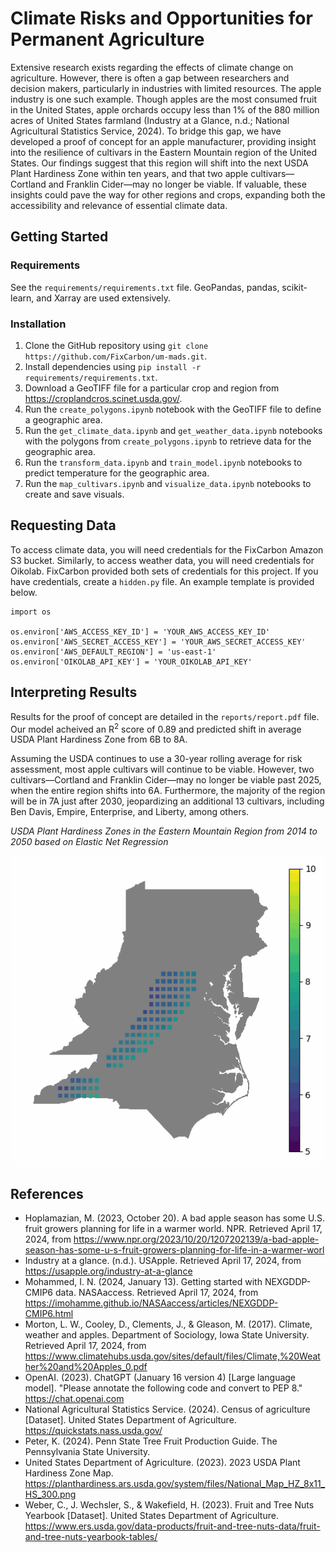 # Climate Risks and Opportunities for Permanent Agriculture
Extensive research exists regarding the effects of climate change on agriculture. However, there is often a gap between researchers and decision makers, particularly in industries with limited resources. The apple industry is one such example. Though apples are the most consumed fruit in the United States, apple orchards occupy less than 1% of the 880 million acres of United States farmland (Industry at a Glance, n.d.; National Agricultural Statistics Service, 2024). To bridge this gap, we have developed a proof of concept for an apple manufacturer, providing insight into the resilience of cultivars in the Eastern Mountain region of the United States. Our findings suggest that this region will shift into the next USDA Plant Hardiness Zone within ten years, and that two apple cultivars—Cortland and Franklin Cider—may no longer be viable. If valuable, these insights could pave the way for other regions and crops, expanding both the accessibility and relevance of essential climate data.

## Getting Started
### Requirements
See the `requirements/requirements.txt` file. GeoPandas, pandas, scikit-learn, and Xarray are used extensively.
### Installation
1. Clone the GitHub repository using `git clone https://github.com/FixCarbon/um-mads.git`.
2. Install dependencies using `pip install -r requirements/requirements.txt`.
3. Download a GeoTIFF file for a particular crop and region from https://croplandcros.scinet.usda.gov/.
4. Run the `create_polygons.ipynb` notebook with the GeoTIFF file to define a geographic area.
5. Run the `get_climate_data.ipynb` and `get_weather_data.ipynb` notebooks with the polygons from `create_polygons.ipynb` to retrieve data for the geographic area.
6. Run the `transform_data.ipynb` and `train_model.ipynb` notebooks to predict temperature for the geographic area.
7. Run the `map_cultivars.ipynb` and `visualize_data.ipynb` notebooks to create and save visuals.
## Requesting Data
To access climate data, you will need credentials for the FixCarbon Amazon S3 bucket. Similarly, to access weather data, you will need credentials for Oikolab. FixCarbon provided both sets of credentials for this project. If you have credentials, create a `hidden.py` file. An example template is provided below.

```
import os

os.environ['AWS_ACCESS_KEY_ID'] = 'YOUR_AWS_ACCESS_KEY_ID'
os.environ['AWS_SECRET_ACCESS_KEY'] = 'YOUR_AWS_SECRET_ACCESS_KEY'
os.environ['AWS_DEFAULT_REGION'] = 'us-east-1'
os.environ['OIKOLAB_API_KEY'] = 'YOUR_OIKOLAB_API_KEY'
```

## Interpreting Results
Results for the proof of concept are detailed in the `reports/report.pdf` file. Our model acheived an R<sup>2</sup> score of 0.89 and predicted shift in average USDA Plant Hardiness Zone from 6B to 8A. 

Assuming the USDA continues to use a 30-year rolling average for risk assessment, most apple cultivars will continue to be viable. However, two cultivars—Cortland and Franklin Cider—may no longer be viable past 2025, when the entire region shifts into 6A. Furthermore, the majority of the region will be in 7A just after 2030, jeopardizing an additional 13 cultivars, including Ben Davis, Empire, Enterprise, and Liberty, among others.

_USDA Plant Hardiness Zones in the Eastern Mountain Region from 2014 to 2050 based on Elastic Net Regression_

![plot](reports/figures/fig4_weather_usda.gif)

## References
* Hoplamazian, M. (2023, October 20). A bad apple season has some U.S. fruit growers planning for life in a warmer world. NPR. Retrieved April 17, 2024, from https://www.npr.org/2023/10/20/1207202139/a-bad-apple-season-has-some-u-s-fruit-growers-planning-for-life-in-a-warmer-worl
* Industry at a glance. (n.d.). USApple. Retrieved April 17, 2024, from https://usapple.org/industry-at-a-glance 
* Mohammed, I. N. (2024, January 13). Getting started with NEXGDDP-CMIP6 data. NASAaccess. Retrieved April 17, 2024, from https://imohamme.github.io/NASAaccess/articles/NEXGDDP-CMIP6.html 
* Morton, L. W., Cooley, D., Clements, J., & Gleason, M. (2017). Climate, weather and apples. Department of Sociology, Iowa State University. Retrieved April 17, 2024, from https://www.climatehubs.usda.gov/sites/default/files/Climate,%20Weather%20and%20Apples_0.pdf
* OpenAI. (2023). ChatGPT (January 16 version 4) [Large language model]. "Please annotate the following code and convert to PEP 8." https://chat.openai.com
* National Agricultural Statistics Service. (2024). Census of agriculture [Dataset]. United States Department of Agriculture. https://quickstats.nass.usda.gov/
* Peter, K. (2024). Penn State Tree Fruit Production Guide. The Pennsylvania State University.
* United States Department of Agriculture. (2023). 2023 USDA Plant Hardiness Zone Map. https://planthardiness.ars.usda.gov/system/files/National_Map_HZ_8x11_HS_300.png 
* Weber, C., J. Wechsler, S., & Wakefield, H. (2023). Fruit and Tree Nuts Yearbook [Dataset]. United States Department of Agriculture. https://www.ers.usda.gov/data-products/fruit-and-tree-nuts-data/fruit-and-tree-nuts-yearbook-tables/
